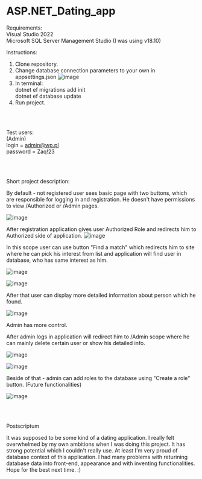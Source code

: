# ASP.NET_Dating_app

Requirements: <br>
Visual Studio 2022 <br>
Microsoft SQL Server Management Studio (I was using v18.10)

Instructions:
1. Clone repository.
2. Change database connection parameters to your own in appsettings.json
![image](https://user-images.githubusercontent.com/94222896/219731733-ca19a9cc-7155-411e-9e6e-d3842902316a.png)
3. In terminal: <br>
  dotnet ef migrations add init <br>
  dotnet ef database update
4. Run project. 

<br> <br>

Test users: <br>
  (Admin) <br>
  login = admin@wp.pl <br>
  password = Zaq!23
 
 <br> <br>
 
Short project description:

By default - not registered user sees basic page with two buttons, which are responsible for logging in and registration. He doesn't have permissions to view /Authorized or /Admin pages.

![image](https://user-images.githubusercontent.com/94222896/219738878-6b3fdf04-6586-4d08-882f-4cdf67bf3513.png)

After registration application gives user Authorized Role and redirects him to Authorized side of application.
![image](https://user-images.githubusercontent.com/94222896/219740165-665bd158-b2bf-4482-a09f-f04643298f70.png)

In this scope user can use button "Find a match" which redirects him to site where he can pick his interest from list and application will find user in database, who has same interest as him.

![image](https://user-images.githubusercontent.com/94222896/219740993-3d0e3f5c-9389-438a-b137-b57605c082b3.png)

![image](https://user-images.githubusercontent.com/94222896/219741200-4dedcbb2-45fd-41d1-98fa-20d797c819d8.png)

After that user can display more detailed information about person which he found.

![image](https://user-images.githubusercontent.com/94222896/219741612-42dbdf99-6842-45a2-a97b-d572d54d1a64.png)

Admin has more control.

After admin logs in application will redirect him to /Admin scope where he can mainly delete certain user or show his detailed info.

![image](https://user-images.githubusercontent.com/94222896/219743006-5eb564b7-157d-4905-8101-5596be12007b.png)

![image](https://user-images.githubusercontent.com/94222896/219744226-f9248f39-1dca-435b-b840-1ea1f666da49.png)

Beside of that - admin can add roles to the database using "Create a role" button. (Future functionalities)

![image](https://user-images.githubusercontent.com/94222896/219745111-b5324c06-023b-4ecd-8e0d-c26435b0fb76.png)

<br> <br>

Postscriptum

It was supposed to be some kind of a dating application. I really felt overwhelmed by my own ambitions when I was doing this project. It has strong potential which I couldn't really use. At least I'm very proud of database context of this application. I had many problems with returining database data into front-end, appearance and with inventing functionalities. Hope for the best next time. :)

